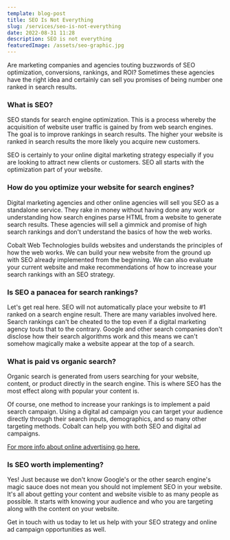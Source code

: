 ```yaml
---
template: blog-post
title: SEO Is Not Everything
slug: /services/seo-is-not-everything
date: 2022-08-31 11:28
description: SEO is not everything
featuredImage: /assets/seo-graphic.jpg
---
```


Are marketing companies and agencies touting buzzwords of SEO optimization, conversions, rankings, and ROI? Sometimes these agencies have the right idea and certainly can sell you promises of being number one ranked in search results.

### What is SEO?

SEO stands for search engine optimization. This is a process whereby the acquisition of website user traffic is gained by from web search engines. The goal is to improve rankings in search results. The higher your website is ranked in search results the more likely you acquire new customers.

SEO is certainly to your online digital marketing strategy especially if you are looking to attract new clients or customers. SEO all starts with the optimization part of your website.

### How do you optimize your website for search engines?

Digital marketing agencies and other online agencies will sell you SEO as a standalone service. They rake in money without having done any work or understanding how search engines parse HTML from a website to generate search results. These agencies will sell a gimmick and promise of high search rankings and don't understand the basics of how the web works.

Cobalt Web Technologies builds websites and understands the principles of how the web works. We can build your new website from the ground up with SEO already implemented from the beginning. We can also evaluate your current website and make recommendations of how to increase your search rankings with an SEO strategy.

### Is SEO a panacea for search rankings?

Let's get real here. SEO will not automatically place your website to #1 ranked on a search engine result. There are many variables involved here. Search rankings can't be cheated to the top even if a digital marketing agency touts that to the contrary. Google and other search companies don't disclose how their search algorithms work and this means we can't somehow magically make a website appear at the top of a search.

### What is paid vs organic search?

Organic search is generated from users searching for your website, content, or product directly in the search engine. This is where SEO has the most effect along with popular your content is.

Of course, one method to increase your rankings is to implement a paid search campaign. Using a digital ad campaign you can target your audience directly through their search inputs, demographics, and so many other targeting methods. Cobalt can help you with both SEO and digital ad campaigns. 

[For more info about online advertising go here.](/services/digital-marketing)

### Is SEO worth implementing?

Yes! Just because we don't know Google's or the other search engine's magic sauce does not mean you should not implement SEO in your website. It's all about getting your content and website visible to as many people as possible. It starts with knowing your audience and who you are targeting along with the content on your website.

Get in touch with us today to let us help with your SEO strategy and online ad campaign opportunities as well.
